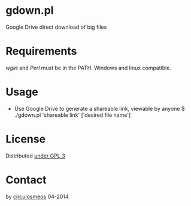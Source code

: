 gdown.pl
========

Google Drive direct download of big files

Requirements
============

*wget* and *Perl* must be in the PATH.
Windows and linux compatible.

Usage
=====
* Use Google Drive to generate a shareable link, viewable by anyone
    $ ./gdown.pl 'shareable link' ['desired file name']

License
=======

Distributed [under GPL 3](http://www.gnu.org/licenses/gpl-3.0.html)

Contact
=======

by [circulosmeos](http://circulosmeos.wordpress.com/2014/04/12/google-drive-direct-download-of-big-files) 04-2014.
